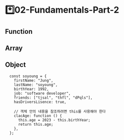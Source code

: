# \*️⃣02-Fundamentals-Part-2

## Function

## Array

## Object

```
  const soyoung = {
    firstName: "Jung",
    lastName: "soyoung",
    birthYear: 1992,
    job: "software developer",
    friends: ["tjsal", "thfl", "dPqls"],
    hasDriversLisence: true,

    // 객체 안의 내용을 참조하려면 this를 사용해야 한다
    clacAge: function () {
      this.age = 2023 - this.birthYear;
      return this.age;
    },
  };
```

